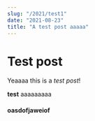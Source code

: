 ```yaml
---
slug: "/2021/test1"
date: "2021-08-23"
title: "A test post aaaaa"
---
```


# Test post
Yeaaaa this is a *test post*!

__test__ aaaaaaaaa


#### oasdofjaweiof
